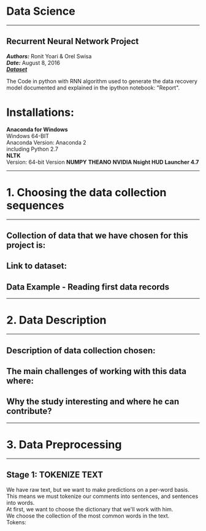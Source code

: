 #  Data Science


---
**Recurrent Neural Network Project**
---
***Authors:*** Ronit Yoari & Orel Swisa  
***Date:*** August 8, 2016  
***[Dataset]()***  

  
The Code in python with RNN algorithm used to generate the data recovery model documented and explained in the ipython notebook: "Report".  

# Installations:
**Anaconda for Windows**  
Windows 64-BIT  
Anaconda Version: Anaconda 2  
including Python 2.7  
**NLTK**  
Version: 64-bit Version
**NUMPY**
**THEANO**
**NVIDIA Nsight HUD Launcher 4.7**


---
# 1. Choosing the data collection sequences
---
## Collection of data that we have chosen for this project is:  
  
## Link to dataset:  
  
## Data Example - Reading first data records  
  
  
---
# 2. Data Description
---
## Description of data collection chosen:  
  
## The main challenges of working with this data where:  
  
## Why the study interesting and where he can contribute?  
  
  
  
---
# 3. Data Preprocessing
---
## Stage 1: TOKENIZE TEXT  
We have raw text, but we want to make predictions on a per-word basis.  
This means we must tokenize our comments into sentences, and sentences into words.   
At first, we want to choose the dictionary that we'll work with him.  
We choose the collection of the most common words in the text.  
Tokens:  
